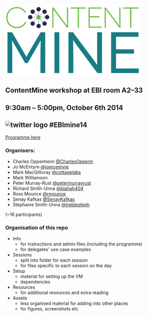 
![ContentMine logo](https://github.com/ContentMine/ebi_workshop_20141006/raw/master/setup/CM_logo.png)


## ContentMine workshop at EBI room A2–33
## 9:30am – 5:00pm, October 6th 2014

## <img src="http://www.biddlestudios.com/images/twitter_favicon.png" alt="twitter logo" style="width:10px;height:10px"> \#EBImine14

[Programme here](https://github.com/ContentMine/ebi_workshop_20141006/blob/master/info/EBI_programme.pdf?raw=true)

### Organisers:
- Charles Oppenheim [@CharlesOppenh](https://twitter.com/CharlesOppenh)
- Jo McEntyre [@jomcentyre](https://twitter.com/jomcentyre)
- Mark MacGillivray [@cottagelabs](https://twitter.com/cottagelabs)
- Mark Williamson 
- Peter Murray-Rust [@petermurrayrust](https://twitter.com/petermurrayrust)
- Richard Smith-Unna [@blahah404](https://twitter.com/blahah404)
- Ross Mounce [@rmounce](https://twitter.com/rmounce)
- Şenay Kafkas [@SenayKafkas](https://twitter.com/SenayKafkas)
- Stephanie Smith-Unna [@treblesteph](https://twitter.com/treblesteph)

(~16 participants)

### Organisation of this repo
- Info
  - for instructions and admin files (including the programme)
  - for delegates' use case examples
- Sessions
  - split into folder for each session
  - for files specific to each session on the day
- Setup
  - material for setting up the VM
  - dependencies
- Resources
  - for additional resources and extra reading
- Assets
  - less organised material for adding into other places
  - for figures, screenshots etc
